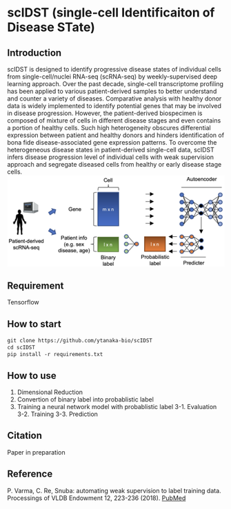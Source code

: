 # scIDST (single-cell Identificaiton of Disease STate)
## Introduction
scIDST is designed to identify progressive disease states of individual cells from single-cell/nuclei RNA-seq (scRNA-seq) by weekly-supervised deep learning approach. Over the past decade, single-cell transcriptome profiling has been applied to various patient-derived samples to better understand and counter a variety of diseases. Comparative analysis with healthy donor data is widely implemented to identify potential genes that may be involved in disease progression. However, the patient-derived biospecimen is composed of mixture of cells in different disease stages and even contains a portion of healthy cells. Such high heterogeneity obscures differential expression between patient and healthy donors and hinders identification of bona fide disease-associated gene expression patterns. To overcome the heterogeneous disease states in patient-derived single-cell data, scIDST infers disease progression level of individual cells with weak supervision approach and segregate diseased cells from healthy or early disease stage cells. 
![alt text](model.png)
## Requirement
Tensorflow

## How to start
```{r eval=FALSE}
git clone https://github.com/ytanaka-bio/scIDST
cd scIDST
pip install -r requirements.txt
```

## How to use
1. Dimensional Reduction
2. Convertion of binary label into probablistic label
3. Training a neural network model with probablistic label
3-1. Evaluation
3-2. Training
3-3. Prediction
## Citation
Paper in preparation

## Reference
P. Varma, C. Re, Snuba: automating weak supervision to label training data. Processings of VLDB Endowment 12, 223-236 (2018). [PubMed](https://pubmed.ncbi.nlm.nih.gov/31777681/)
